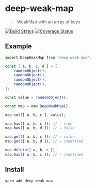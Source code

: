 # deep-weak-map

> WeakMap with an array of keys

[![Build Status](https://travis-ci.org/futpib/deep-weak-map.svg?branch=master)](https://travis-ci.org/futpib/deep-weak-map) [![Coverage Status](https://coveralls.io/repos/github/futpib/deep-weak-map/badge.svg?branch=master)](https://coveralls.io/github/futpib/deep-weak-map?branch=master)

## Example

```js
import DeepWeakMap from 'deep-weak-map';

const [ a, b, c, d ] = [
	randomObject(),
	randomObject(),
	randomObject(),
	randomObject(),
];

const value = randomObject();

const map = new DeepWeakMap();

map.set([ a, b, c ], value);

map.has([ a, b, c ]); // → true
map.has([ a, b, d ]); // → false

map.get([ a, b, c ]); // → value
map.get([ a, b, d ]); // → undefined

map.delete([ a, b, c ]);
map.has([ a, b, c ]); // → undefined
```

## Install

```
yarn add deep-weak-map
```
